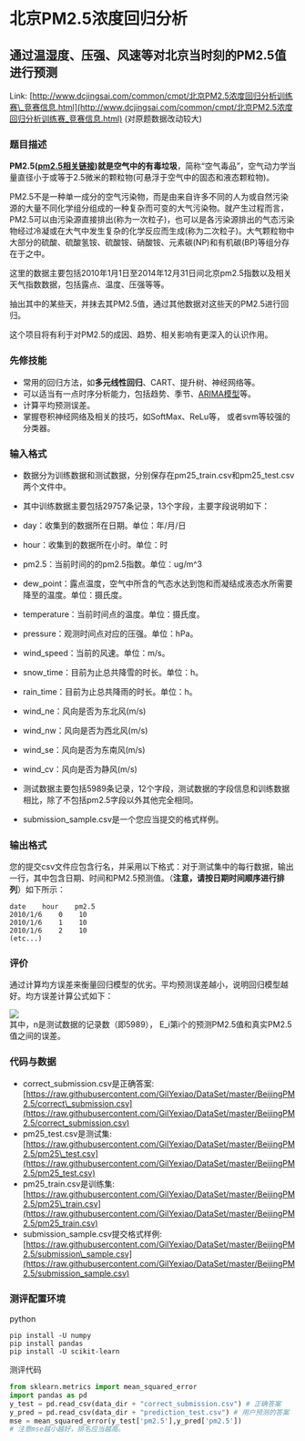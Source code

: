 # 北京PM2.5浓度回归分析

## 通过温湿度、压强、风速等对北京当时刻的PM2.5值进行预测

Link: [http://www.dcjingsai.com/common/cmpt/北京PM2.5浓度回归分析训练赛\_竞赛信息.html](http://www.dcjingsai.com/common/cmpt/北京PM2.5浓度回归分析训练赛_竞赛信息.html) \(对原题数据改动较大\)

### 题目描述

**PM2.5\(**[**pm2.5相关链接**](https://baike.baidu.com/item/细颗粒物/804913?fr=aladdin&fromid=353332&fromtitle=PM2.5)**\)就是空气中的有毒垃圾**，简称“空气毒品”，空气动力学当量直径小于或等于2.5微米的颗粒物\(可悬浮于空气中的固态和液态颗粒物\)。

PM2.5不是一种单一成分的空气污染物，而是由来自许多不同的人为或自然污染源的大量不同化学组分组成的一种复杂而可变的大气污染物。就产生过程而言，PM2.5可以由污染源直接排出\(称为一次粒子\)，也可以是各污染源排出的气态污染物经过冷凝或在大气中发生复杂的化学反应而生成\(称为二次粒子\)。大气颗粒物中大部分的硫酸、硫酸氢铵、硫酸铵、硝酸铵、元素碳\(NP\)和有机碳\(BP\)等组分存在于之中。

这里的数据主要包括2010年1月1日至2014年12月31日间北京pm2.5指数以及相关天气指数数据，包括露点、温度、压强等等。

抽出其中的某些天，并抹去其PM2.5值，通过其他数据对这些天的PM2.5进行回归。

这个项目将有利于对PM2.5的成因、趋势、相关影响有更深入的认识作用。

### 先修技能

* 常用的回归方法，如**多元线性回归**、CART、提升树、神经网络等。
* 可以适当有一点时序分析能力，包括趋势、季节、[ARIMA模型](https://baike.baidu.com/item/ARIMA模型)等。
* 计算平均预测误差。
* 掌握卷积神经网络及相关的技巧，如SoftMax、ReLu等， 或者svm等较强的分类器。

### 输入格式

* 数据分为训练数据和测试数据，分别保存在pm25\_train.csv和pm25\_test.csv两个文件中。
* 其中训练数据主要包括29757条记录，13个字段，主要字段说明如下：
* day：收集到的数据所在日期。单位：年/月/日
* hour：收集到的数据所在小时。单位：时
* pm2.5：当前时间的的pm2.5指数。单位：ug/m^3
* dew\_point：露点温度，空气中所含的气态水达到饱和而凝结成液态水所需要降至的温度。单位：摄氏度。
* temperature：当前时间点的温度。单位：摄氏度。
* pressure：观测时间点对应的压强。单位：hPa。
* wind\_speed：当前的风速。单位：m/s。
* snow\_time：目前为止总共降雪的时长。单位：h。
* rain\_time：目前为止总共降雨的时长。单位：h。
* wind\_ne：风向是否为东北风\(m/s\)
* wind\_nw：风向是否为西北风\(m/s\)
* wind\_se：风向是否为东南风\(m/s\)
* wind\_cv：风向是否为静风\(m/s\)

* 测试数据主要包括5989条记录，12个字段，测试数据的字段信息和训练数据相比，除了不包括pm2.5字段以外其他完全相同。

* submission\_sample.csv是一个您应当提交的格式样例。

### 输出格式

您的提交csv文件应包含行名，并采用以下格式：对于测试集中的每行数据，输出一行，其中包含日期、时间和PM2.5预测值。（**注意，请按日期时间顺序进行排列**）如下所示：

```
date    hour    pm2.5
2010/1/6    0    10
2010/1/6    1    10
2010/1/6    2    10
(etc...)
```

### 评价

通过计算均方误差来衡量回归模型的优劣。平均预测误差越小，说明回归模型越好。均方误差计算公式如下：

![](http://img.blog.csdn.net/20170104183318783?watermark/2/text/aHR0cDovL2Jsb2cuY3Nkbi5uZXQvTGV5dmlfSHNpbmc=/font/5a6L5L2T/fontsize/400/fill/I0JBQkFCMA==/dissolve/70/gravity/SouthEast)  
其中，n是测试数据的记录数（即5989）， E\_i第i个的预测PM2.5值和真实PM2.5值之间的误差。

### 代码与数据

* correct\_submission.csv是正确答案: [https://raw.githubusercontent.com/GilYexiao/DataSet/master/BeijingPM2.5/correct\_submission.csv](https://raw.githubusercontent.com/GilYexiao/DataSet/master/BeijingPM2.5/correct_submission.csv)
* pm25\_test.csv是测试集: [https://raw.githubusercontent.com/GilYexiao/DataSet/master/BeijingPM2.5/pm25\_test.csv](https://raw.githubusercontent.com/GilYexiao/DataSet/master/BeijingPM2.5/pm25_test.csv)
* pm25\_train.csv是训练集: [https://raw.githubusercontent.com/GilYexiao/DataSet/master/BeijingPM2.5/pm25\_train.csv](https://raw.githubusercontent.com/GilYexiao/DataSet/master/BeijingPM2.5/pm25_train.csv)
* submission\_sample.csv提交格式样例: [https://raw.githubusercontent.com/GilYexiao/DataSet/master/BeijingPM2.5/submission\_sample.csv](https://raw.githubusercontent.com/GilYexiao/DataSet/master/BeijingPM2.5/submission_sample.csv)

### 测评配置环境

python

```
pip install -U numpy
pip install pandas
pip install -U scikit-learn
```

测评代码

```py
from sklearn.metrics import mean_squared_error
import pandas as pd
y_test = pd.read_csv(data_dir + "correct_submission.csv") # 正确答案
y_pred = pd.read_csv(data_dir + "prediction_test.csv") # 用户预测的答案
mse = mean_squared_error(y_test['pm2.5'],y_pred['pm2.5'])
# 注意mse越小越好，排名应当越高。
```



